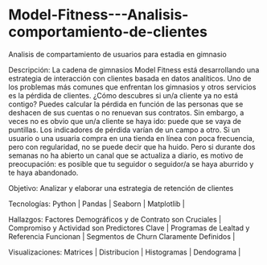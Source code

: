 # Model-Fitness---Analisis-comportamiento-de-clientes
Analisis de compartamiento de usuarios para estadia en gimnasio

Descripción: La cadena de gimnasios Model Fitness está desarrollando una estrategia de interacción con clientes basada en datos analíticos.
Uno de los problemas más comunes que enfrentan los gimnasios y otros servicios es la pérdida de clientes. ¿Cómo descubres si un/a cliente ya no está contigo? Puedes calcular la pérdida en función de las personas que se deshacen de sus cuentas o no renuevan sus contratos. Sin embargo, a veces no es obvio que un/a cliente se haya ido: puede que se vaya de puntillas.
Los indicadores de pérdida varían de un campo a otro. Si un usuario o una usuaria compra en una tienda en línea con poca frecuencia, pero con regularidad, no se puede decir que ha huido. Pero si durante dos semanas no ha abierto un canal que se actualiza a diario, es motivo de preocupación: es posible que tu seguidor o seguidor/a se haya aburrido y te haya abandonado.

Objetivo: Analizar y elaborar una estrategia de retención de clientes

Tecnologías: Python | Pandas | Seaborn | Matplotlib |

Hallazgos: Factores Demográficos y de Contrato son Cruciales | Compromiso y Actividad son Predictores Clave | Programas de Lealtad y Referencia Funcionan | Segmentos de Churn Claramente Definidos |

Visualizaciones: Matrices | Distribucion | Histogramas | Dendograma |

